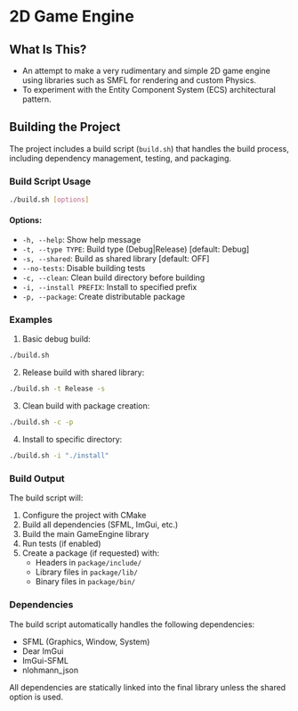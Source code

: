 # 2D Game Engine

## What Is This?
- An attempt to make a very rudimentary and simple 2D game engine using libraries such as SMFL for rendering and custom Physics.
- To experiment with the Entity Component System (ECS) architectural pattern.

## Building the Project

The project includes a build script (`build.sh`) that handles the build process, including dependency management, testing, and packaging.

### Build Script Usage

```bash
./build.sh [options]
```

#### Options:
- `-h, --help`: Show help message
- `-t, --type TYPE`: Build type (Debug|Release) [default: Debug]
- `-s, --shared`: Build as shared library [default: OFF]
- `--no-tests`: Disable building tests
- `-c, --clean`: Clean build directory before building
- `-i, --install PREFIX`: Install to specified prefix
- `-p, --package`: Create distributable package

### Examples

1. Basic debug build:
```bash
./build.sh
```

2. Release build with shared library:
```bash
./build.sh -t Release -s
```

3. Clean build with package creation:
```bash
./build.sh -c -p
```

4. Install to specific directory:
```bash
./build.sh -i "./install"
```

### Build Output

The build script will:
1. Configure the project with CMake
2. Build all dependencies (SFML, ImGui, etc.)
3. Build the main GameEngine library
4. Run tests (if enabled)
5. Create a package (if requested) with:
   - Headers in `package/include/`
   - Library files in `package/lib/`
   - Binary files in `package/bin/`

### Dependencies
The build script automatically handles the following dependencies:
- SFML (Graphics, Window, System)
- Dear ImGui
- ImGui-SFML
- nlohmann_json

All dependencies are statically linked into the final library unless the shared option is used.
